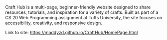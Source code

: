 Craft Hub is a multi-page, beginner-friendly website designed to share resources, tutorials, and inspiration for a variety of crafts. Built as part of a CS 20 Web Programming assignment at Tufts University, the site focuses on accessibility, creativity, and responsive design.

Link to site: https://maddyzd.github.io/CraftHub/HomePage.html
